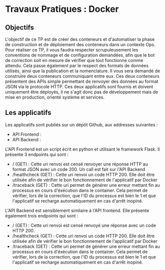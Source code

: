 # Travaux Pratiques : Docker

## Objectifs

L'objectif de ce TP est de créer des conteneurs et d'automatiser la phase de construction et de déploiement des conteneurs dans un contexte Ops. Pour réaliser ce TP, il vous faudra respecter scrupuleusement les conventions de nommage et de configuration demandées, afin que le bot de correction soit en mesure de vérifier que tout fonctionne comme attendu. Cela passe également par le respect des formats de données utilisés, ainsi que la publication et la nomenclature. Il vous sera demandé de construire deux conteneurs communiquant entre eux. Ces deux conteneurs présentent des APIs simple permettant de renvoyer des données au format JSON via le protocole HTTP. Ces deux applicatifs sont fournis et doivent uniquement être déployés, il ne s'agit donc pas de développement mais de mise en production, orienté système et services.

## Les applicatifs

Les applicatifs sont publiés sur un dépôt Github, aux addresses suivantes :

- API Frontend :
- API Backend :

L'API Frontend est un script écrit en python et utilisant le framework Flask. Il présente 3 endpoints qui sont :

 - / (GET) : Cette uri renvoi est censé renvoyer une réponse HTTP au format JSON avec un code 200. Un call est fait sur l'API Backend
 - /healthcheck (GET) : Cette uri renvoi un code HTTP 200. Elle doit être utilisée afin de vérifier le bon fonctionnement de l'applicatif par Docker
 - /traceback (GET) : Cette uri permet de générer une erreur mettant fin au processus en cours d'éxécution dans le container. Cela permet de vérifier, lors de la correction, que l'ID du processus est bien le 1 et que l'applicatif se recharge  automatiquement en cas d'arrêt inopiné.

 L'API Backend est sensiblement similaire à l'API frontend. Elle présente également trois endpoints qui sont :

 - / (GET) : Cette uri renvoi est censé renvoyé une réponse avec un code HTTP 200.
 - /healthcheck (GET) : Cette uri renvoi un code HTTP 200. Elle doit être utilisée afin de vérifier le bon fonctionnement de l'applicatif par Docker
 - /traceback (GET) : Cette uri permet de générer une erreur mettant fin au processus en cours d'éxécution dans le container. Cela permet de vérifier, lors de la correction, que l'ID du processus est bien le 1 et que l'applicatif se recharge  automatiquement en cas d'arrêt inopiné.
